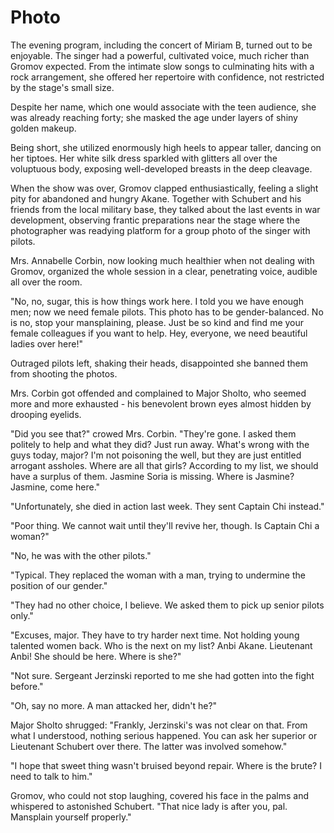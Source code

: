 # Photo

The evening program, including the concert of Miriam B, turned out to be enjoyable. The singer had a powerful, cultivated voice, much richer than Gromov expected. From the intimate slow songs to culminating hits with a rock arrangement, she offered her repertoire with confidence, not restricted by the stage's small size.

Despite her name, which one would associate with the teen audience, she was already reaching forty; she masked the age under layers of shiny golden makeup.

Being short, she utilized enormously high heels to appear taller, dancing on her tiptoes. Her white silk dress sparkled with glitters all over the voluptuous body, exposing well-developed breasts in the deep cleavage.

When the show was over, Gromov clapped enthusiastically, feeling a slight pity for abandoned and hungry Akane. Together with Schubert and his friends from the local military base, they talked about the last events in war development, observing frantic preparations near the stage where the photographer was readying platform for a group photo of the singer with pilots.

Mrs. Annabelle Corbin, now looking much healthier when not dealing with Gromov, organized the whole session in a clear, penetrating voice, audible all over the room.

"No, no, sugar, this is how things work here. I told you we have enough men; now we need female pilots. This photo has to be gender-balanced. No is no, stop your mansplaining, please. Just be so kind and find me your female colleagues if you want to help. Hey, everyone, we need beautiful ladies over here!"

Outraged pilots left, shaking their heads, disappointed she banned them from shooting the photos.

Mrs. Corbin got offended and complained to Major Sholto, who seemed more and more exhausted - his benevolent brown eyes almost hidden by drooping eyelids.

"Did you see that?" crowed Mrs. Corbin. "They're gone. I asked them politely to help and what they did? Just run away. What's wrong with the guys today, major? I'm not poisoning the well, but they are just entitled arrogant assholes. Where are all that girls? According to my list, we should have a surplus of them. Jasmine Soria is missing. Where is Jasmine? Jasmine, come here."

"Unfortunately, she died in action last week. They sent Captain Chi instead."

"Poor thing. We cannot wait until they'll revive her, though. Is Captain Chi a woman?"

"No, he was with the other pilots."

"Typical. They replaced the woman with a man, trying to undermine the position of our gender."

"They had no other choice, I believe. We asked them to pick up senior pilots only."

"Excuses, major. They have to try harder next time. Not holding young talented women back. Who is the next on my list? Anbi Akane. Lieutenant Anbi! She should be here. Where is she?"

"Not sure. Sergeant Jerzinski reported to me she had gotten into the fight before."

"Oh, say no more. A man attacked her, didn't he?"

Major Sholto shrugged: "Frankly, Jerzinski's was not clear on that. From what I understood, nothing serious happened. You can ask her superior or Lieutenant Schubert over there. The latter was involved somehow."

"I hope that sweet thing wasn't bruised beyond repair. Where is the brute? I need to talk to him."

Gromov, who could not stop laughing, covered his face in the palms and whispered to astonished Schubert. "That nice lady is after you, pal. Mansplain yourself properly."

